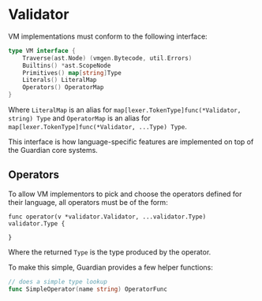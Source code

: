 # Validator

VM implementations must conform to the following interface:

```go
type VM interface {
	Traverse(ast.Node) (vmgen.Bytecode, util.Errors)
	Builtins() *ast.ScopeNode
	Primitives() map[string]Type
	Literals() LiteralMap
	Operators() OperatorMap
}
```

Where ```LiteralMap``` is an alias for ```map[lexer.TokenType]func(*Validator, string) Type``` and ```OperatorMap``` is an alias for ```map[lexer.TokenType]func(*Validator, ...Type) Type```.

This interface is how language-specific features are implemented on top of the Guardian core systems.

## Operators

To allow VM implementors to pick and choose the operators defined for their language, all operators must be of the form:

```
func operator(v *validator.Validator, ...validator.Type) validator.Type {

}
```

Where the returned ```Type``` is the type produced by the operator.

To make this simple, Guardian provides a few helper functions:

```go
// does a simple type lookup
func SimpleOperator(name string) OperatorFunc
```
